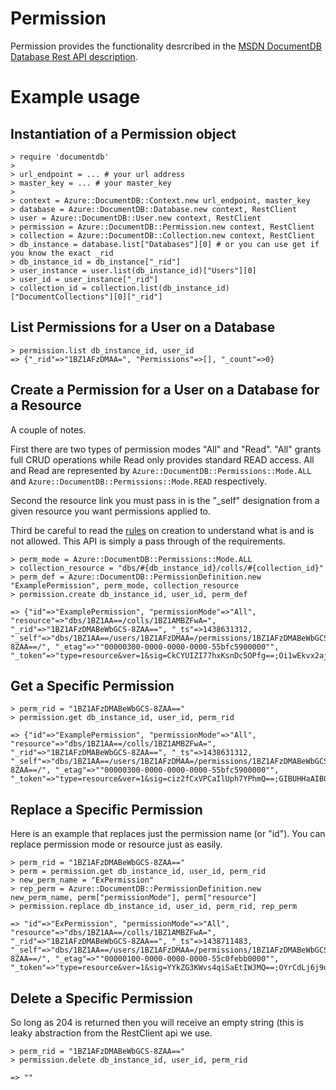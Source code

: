 # Permission

Permission provides the functionality desrcribed in the [MSDN DocumentDB Database Rest API description](https://msdn.microsoft.com/en-us/library/azure/dn782246.aspx).

# Example usage

## Instantiation of a Permission object
```
> require 'documentdb'
>
> url_endpoint = ... # your url address
> master_key = ... # your master_key
>
> context = Azure::DocumentDB::Context.new url_endpoint, master_key
> database = Azure::DocumentDB::Database.new context, RestClient
> user = Azure::DocumentDB::User.new context, RestClient
> permission = Azure::DocumentDB::Permission.new context, RestClient
> collection = Azure::DocumentDB::Collection.new context, RestClient
> db_instance = database.list["Databases"][0] # or you can use get if you know the exact _rid
> db_instance_id = db_instance["_rid"]
> user_instance = user.list(db_instance_id)["Users"][0]
> user_id = user_instance["_rid"]
> collection_id = collection.list(db_instance_id)["DocumentCollections"][0]["_rid"]
```

## List Permissions for a User on a Database
```
> permission.list db_instance_id, user_id
=> {"_rid"=>"1BZ1AFzDMAA=", "Permissions"=>[], "_count"=>0}
```

## Create a Permission for a User on a Database for a Resource

A couple of notes.

First there are two types of permission modes "All" and "Read".  "All" grants full CRUD operations while Read only provides standard READ access.  All and Read are represented by `Azure::DocumentDB::Permissions::Mode.ALL` and `Azure::DocumentDB::Permissions::Mode.READ` respectively.

Second the resource link you must pass in is the "_self" designation from a given resource you want permissions applied to.

Third be careful to read the [rules](https://msdn.microsoft.com/en-us/library/azure/dn803932.aspx) on creation to understand what is and is not allowed.  This API is simply a pass through of the requirements.

```
> perm_mode = Azure::DocumentDB::Permissions::Mode.ALL
> collection_resource = "dbs/#{db_instance_id}/colls/#{collection_id}"
> perm_def = Azure::DocumentDB::PermissionDefinition.new "ExamplePermission", perm_mode, collection_resource
> permission.create db_instance_id, user_id, perm_def

=> {"id"=>"ExamplePermission", "permissionMode"=>"All", "resource"=>"dbs/1BZ1AA==/colls/1BZ1AMBZFwA=", "_rid"=>"1BZ1AFzDMABeWbGCS-8ZAA==", "_ts"=>1438631312, "_self"=>"dbs/1BZ1AA==/users/1BZ1AFzDMAA=/permissions/1BZ1AFzDMABeWbGCS-8ZAA==/", "_etag"=>""00000300-0000-0000-0000-55bfc5900000"", "_token"=>"type=resource&ver=1&sig=CkCYUIZI77hxKsnDc5OPfg==;Oi1wEkvx2ajH5yHJJP67QtvaH3Xi51DIjNNInUJ4+M6tSqh81PcHnptRc3bMsAWMIwwl/hIa7HOfLI9WArc/fAk61pB/a1X1e9+EdNygmVagUVouTMqhDKSlZPEACqgXEwP0jqiMa6eThQ+bkcp0ATM29idYciRGd3oXelSFqrYXd2VKW3uCH3BX3YuLSDAKB+o8nxRCxVStwsSsRrregTcGMVKLonm9OX8iX2rFUrY=;"}
```

## Get a Specific Permission

```
> perm_rid = "1BZ1AFzDMABeWbGCS-8ZAA=="
> permission.get db_instance_id, user_id, perm_rid

=> {"id"=>"ExamplePermission", "permissionMode"=>"All", "resource"=>"dbs/1BZ1AA==/colls/1BZ1AMBZFwA=", "_rid"=>"1BZ1AFzDMABeWbGCS-8ZAA==", "_ts"=>1438631312, "_self"=>"dbs/1BZ1AA==/users/1BZ1AFzDMAA=/permissions/1BZ1AFzDMABeWbGCS-8ZAA==/", "_etag"=>""00000300-0000-0000-0000-55bfc5900000"", "_token"=>"type=resource&ver=1&sig=ciz2fCxVPCaIlUph7YPhmQ==;GIBUHHaAIB0s5brSP48Pbn9LOtpzZ1oEY0RD93qCZi49wjA5pLAVSymMIG6ZLH5Y1JCLj3XiMUPfpyKF5DYvmeONA1gBo2MvR2BPVGDprjO4woyWvHzkTtBa3Pf5vLIrpz/I+rtcdSDOK3YQFpbxDx9HTvB4XGXjxvR5DsID5dTEbPfBVweftDXrAESktDlhWUUnNFzdhCq4AG6sF4tdY0Zw1Z+IvMgZ+rLD967nbyU=;"}
```

## Replace a Specific Permission

Here is an example that replaces just the permission name (or "id"). You can replace permission mode or resource just as easily.

```
> perm_rid = "1BZ1AFzDMABeWbGCS-8ZAA=="
> perm = permission.get db_instance_id, user_id, perm_rid
> new_perm_name = "ExPermission"
> rep_perm = Azure::DocumentDB::PermissionDefinition.new new_perm_name, perm["permissionMode"], perm["resource"]
> permission.replace db_instance_id, user_id, perm_rid, rep_perm

=> "id"=>"ExPermission", "permissionMode"=>"All", "resource"=>"dbs/1BZ1AA==/colls/1BZ1AMBZFwA=", "_rid"=>"1BZ1AFzDMABeWbGCS-8ZAA==", "_ts"=>1438711483, "_self"=>"dbs/1BZ1AA==/users/1BZ1AFzDMAA=/permissions/1BZ1AFzDMABeWbGCS-8ZAA==/", "_etag"=>""00000100-0000-0000-0000-55c0febb0000"", "_token"=>"type=resource&ver=1&sig=YYkZG3KWvs4qiSaEtIWJMQ==;OYrCdLj6j9u2ht2pvsboOs+VN2IN3eGvwdDMcXmMPevF6lh5MluQdOYR3iNj2p+GbfxTCRiSrpoxUY5Cf1mH30Nf3z4OYE+u5KlnJYWX20tr4hJ0+1TF9DnceX69ET6AEAwVwYjGRiDNIltLKretP5esxjvDANNBk4x6FybItVN1SDS3NfM5bzOq70hWoLAWEduQacbnHy1iTieir1kECIk8uFDGOOh1NMaVAH2JNLI=;"}
```

## Delete a Specific Permission

So long as 204 is returned then you will receive an empty string (this is leaky abstraction from the RestClient api we use.

```
> perm_rid = "1BZ1AFzDMABeWbGCS-8ZAA=="
> permission.delete db_instance_id, user_id, perm_rid

=> ""
```